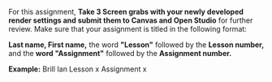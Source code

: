 For this assignment, **Take 3 Screen grabs with your newly developed render settings and submit them to Canvas and Open Studio** for further review. Make sure that your assignment is titled in the following format:

**Last name, First name,** the word **"Lesson"** followed by the **Lesson number,** and the **word "Assignment"** followed by the **Assignment number.**

**Example:**
Brill Ian Lesson x Assignment x
 